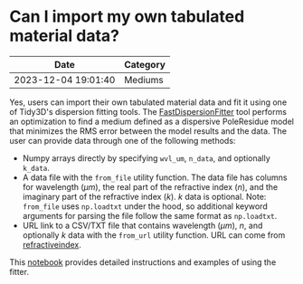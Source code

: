# Can I import my own tabulated material data?

| Date       | Category    |
|------------|-------------|
| 2023-12-04 19:01:40 | Mediums |


Yes, users can import their own tabulated material data and fit it using one of Tidy3D's dispersion fitting tools. The [FastDispersionFitter](https://docs.flexcompute.com/projects/tidy3d/en/latest/api/_autosummary/tidy3d.plugins.dispersion.FastDispersionFitter.html) tool performs an optimization to find a medium defined as a dispersive PoleResidue model that minimizes the RMS error between the model results and the data. The user can provide data through one of the following methods:

* Numpy arrays directly by specifying `wvl_um`, `n_data`, and optionally `k_data`.
* A data file with the `from_file` utility function. The data file has columns for wavelength ($μm$), the real part of the refractive index ($n$), and the imaginary part of the refractive index ($k$). $k$ data is optional. Note: `from_file` uses `np.loadtxt` under the hood, so additional keyword arguments for parsing the file follow the same format as `np.loadtxt`.
* URL link to a CSV/TXT file that contains wavelength ($μm$), $n$, and optionally $k$ data with the `from_url` utility function. URL can come from [refractiveindex](https://refractiveindex.info/).

This [notebook](https://docs.flexcompute.com/projects/tidy3d/en/stable/notebooks/Fitting.html) provides detailed instructions and examples of using the fitter.
